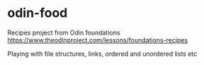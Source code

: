 # odin-food
Recipes project from Odin foundations
https://www.theodinproject.com/lessons/foundations-recipes

Playing with file structures, links, ordered and unordered lists etc
